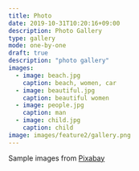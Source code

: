 ```yaml
---
title: Photo
date: 2019-10-31T10:20:16+09:00
description: Photo Gallery
type: gallery
mode: one-by-one
draft: true
description: "photo gallery"
images:
  - image: beach.jpg
    caption: beach, women, car
  - image: beautiful.jpg
    caption: beautiful women
  - image: people.jpg
    caption: man
  - image: child.jpg
    caption: child
image: images/feature2/gallery.png
---
```


Sample images from [Pixabay](https://pixabay.com)
